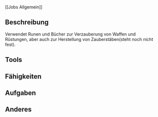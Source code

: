 [[Jobs Allgemein]]

## Beschreibung
Verwendet Runen und Bücher zur Verzauberung von Waffen und Rüstungen, aber auch zur Herstellung von Zauberstäben(steht noch nicht fest).


## Tools




## Fähigkeiten




## Aufgaben



## Anderes